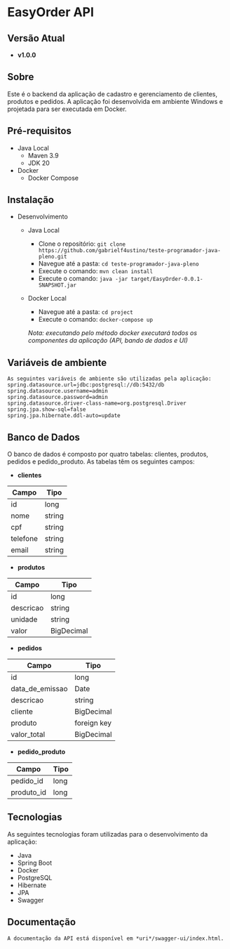 # EasyOrder API

## Versão Atual

- **v1.0.0**

## Sobre

Este é o backend da aplicação de cadastro e gerenciamento de clientes, produtos e pedidos. A aplicação foi desenvolvida em ambiente Windows e projetada para ser executada em Docker. 

## Pré-requisitos

- Java Local
    - Maven 3.9
    - JDK 20
- Docker
    - Docker Compose

## Instalação

- Desenvolvimento
    - Java Local
        - Clone o repositório: `git clone https://github.com/gabrielf4ustino/teste-programador-java-pleno.git`
        - Navegue até a pasta: `cd teste-programador-java-pleno`
        - Execute o comando: `mvn clean install`
        - Execute o comando: `java -jar target/EasyOrder-0.0.1-SNAPSHOT.jar`
    - Docker Local
        - Navegue até a pasta: `cd project`
        - Execute o comando: `docker-compose up`

      *Nota: executando pelo método docker executará todos os componentes da aplicação (API, bando de dados e UI)*

## Variáveis de ambiente

    As seguintes variáveis de ambiente são utilizadas pela aplicação:
    spring.datasource.url=jdbc:postgresql://db:5432/db
    spring.datasource.username=admin
    spring.datasource.password=admin
    spring.datasource.driver-class-name=org.postgresql.Driver
    spring.jpa.show-sql=false
    spring.jpa.hibernate.ddl-auto=update
  
## Banco de Dados

O banco de dados é composto por quatro tabelas: clientes, produtos, pedidos e pedido_produto. As tabelas têm os seguintes campos:

- **clientes**

| Campo    | Tipo   |
|----------|--------|
| id       | long   |
| nome     | string |
| cpf      | string |
| telefone | string |
| email    | string |

- **produtos**

| Campo     | Tipo       |
|-----------|------------|
| id        | long       |
| descricao | string     |
| unidade   | string     |
| valor     | BigDecimal |

- **pedidos**

| Campo          | Tipo         |
|----------------|--------------|
| id             | long         |
| data_de_emissao| Date         |
| descricao      | string       |
| cliente        | BigDecimal   |
| produto        | foreign key  |
| valor_total    | BigDecimal   |

- **pedido_produto**

| Campo      | Tipo   |
|------------|--------|
| pedido_id  | long   |
| produto_id | long   |

## Tecnologias

As seguintes tecnologias foram utilizadas para o desenvolvimento da aplicação:

- Java
- Spring Boot
- Docker
- PostgreSQL
- Hibernate
- JPA
- Swagger

## Documentação

    A documentação da API está disponível em *uri*/swagger-ui/index.html.
